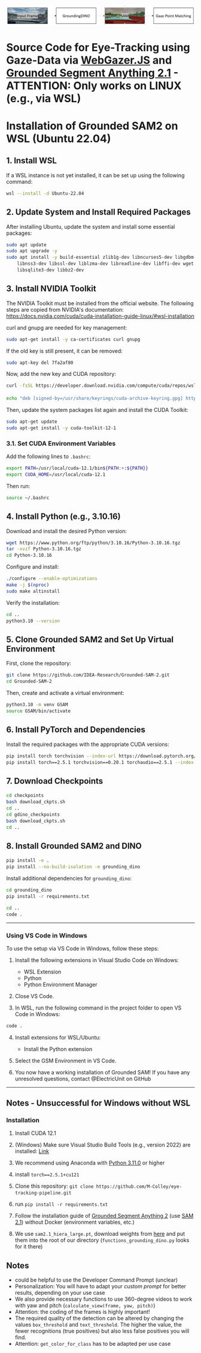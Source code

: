 ![](./images/pipeline.png)

# Source Code for Eye-Tracking using Gaze-Data via [WebGazer.JS](https://github.com/brownhci/WebGazer) and [Grounded Segment Anything 2.1](https://github.com/IDEA-Research/Grounded-SAM-2) - ATTENTION: Only works on LINUX (e.g., via WSL)



# Installation of Grounded SAM2 on WSL (Ubuntu 22.04)

## 1. Install WSL
If a WSL instance is not yet installed, it can be set up using the following command:

```sh
wsl --install -d Ubuntu-22.04
```

## 2. Update System and Install Required Packages
After installing Ubuntu, update the system and install some essential packages:

```sh
sudo apt update
sudo apt upgrade -y
sudo apt install -y build-essential zlib1g-dev libncurses5-dev libgdbm-dev \
    libnss3-dev libssl-dev liblzma-dev libreadline-dev libffi-dev wget \
    libsqlite3-dev libbz2-dev
```

## 3. Install NVIDIA Toolkit
The NVIDIA Toolkit must be installed from the official website. The following steps are copied from NVIDIA's documentation: https://docs.nvidia.com/cuda/cuda-installation-guide-linux/#wsl-installation

curl and gnupg are needed for key management:

```sh
sudo apt-get install -y ca-certificates curl gnupg
```

If the old key is still present, it can be removed:

```sh
sudo apt-key del 7fa2af80
```

Now, add the new key and CUDA repository:

```sh
curl -fsSL https://developer.download.nvidia.com/compute/cuda/repos/wsl-ubuntu/x86_64/3bf863cc.pub | sudo gpg --dearmor -o /usr/share/keyrings/cuda-archive-keyring.gpg

echo "deb [signed-by=/usr/share/keyrings/cuda-archive-keyring.gpg] https://developer.download.nvidia.com/compute/cuda/repos/wsl-ubuntu/x86_64/ /" | sudo tee /etc/apt/sources.list.d/cuda-wsl.list
```

Then, update the system packages list again and install the CUDA Toolkit:

```sh
sudo apt-get update
sudo apt-get install -y cuda-toolkit-12-1
```

### 3.1. Set CUDA Environment Variables
Add the following lines to `.bashrc`:

```sh
export PATH=/usr/local/cuda-12.1/bin${PATH:+:${PATH}}
export CUDA_HOME=/usr/local/cuda-12.1
```

Then run:

```sh
source ~/.bashrc
```

## 4. Install Python (e.g., 3.10.16)
Download and install the desired Python version:

```sh
wget https://www.python.org/ftp/python/3.10.16/Python-3.10.16.tgz
tar -xvzf Python-3.10.16.tgz
cd Python-3.10.16
```

Configure and install:

```sh
./configure --enable-optimizations
make -j $(nproc)
sudo make altinstall
```

Verify the installation:

```sh
cd ..
python3.10 --version
```

## 5. Clone Grounded SAM2 and Set Up Virtual Environment
First, clone the repository:

```sh
git clone https://github.com/IDEA-Research/Grounded-SAM-2.git
cd Grounded-SAM-2
```

Then, create and activate a virtual environment:

```sh
python3.10 -m venv GSAM
source GSAM/bin/activate
```

## 6. Install PyTorch and Dependencies
Install the required packages with the appropriate CUDA versions:

```sh
pip install torch torchvision --index-url https://download.pytorch.org/whl/cu121
pip install torch==2.5.1 torchvision==0.20.1 torchaudio==2.5.1 --index-url https://download.pytorch.org/whl/cu121
```

## 7. Download Checkpoints
```sh
cd checkpoints
bash download_ckpts.sh
cd ..
cd gdino_checkpoints
bash download_ckpts.sh
cd ..
```

## 8. Install Grounded SAM2 and DINO
```sh
pip install -e .
pip install --no-build-isolation -e grounding_dino
```

Install additional dependencies for `grounding_dino`:

```sh
cd grounding_dino
pip install -r requirements.txt
```

```sh
cd ..
code .
```

---

### Using VS Code in Windows
To use the setup via VS Code in Windows, follow these steps:

1. Install the following extensions in Visual Studio Code on Windows:
   - WSL Extension
   - Python
   - Python Environment Manager

2. Close VS Code.

3. In WSL, run the following command in the project folder to open VS Code in Windows:

```sh
code .
```

4. Install extensions for WSL/Ubuntu:
   - Install the Python extension

5. Select the GSM Environment in VS Code.

6. You now have a working installation of Grounded SAM! If you have any unresolved questions, contact @ElectricUnit on GitHub

---



















## Notes - Unsuccessful for Windows without WSL
### Installation

1. Install CUDA 12.1
2. (Windows) Make sure Visual Studio Build Tools (e.g., version 2022) are installed: [Link](https://code.visualstudio.com/docs/cpp/config-msvc)
3. We recommend using Anaconda with [Python 3.11.0](https://www.python.org/downloads/release/python-3110/) or higher
4. install `torch==2.5.1+cu121`

5. Clone this repository: `git clone https://github.com/M-Colley/eye-tracking-pipeline.git`
6. run `pip install -r requirements.txt`


7. Follow the installation guide of [Grounded Segment Anything 2](https://github.com/IDEA-Research/Grounded-SAM-2) (use [SAM 2.1](https://github.com/facebookresearch/sam2?tab=readme-ov-file#latest-updates)) without Docker (environment variables, etc.)
8. We use `sam2.1_hiera_large.pt`, download weights from [here]([https://github.com/SysCV/sam-hq/issues/5](https://dl.fbaipublicfiles.com/segment_anything_2/092824/sam2.1_hiera_large.pt)) and put them into the root of our directory (`functions_grounding_dino.py` looks for it there)


## Notes

- could be helpful to use the Developer Command Prompt (unclear)
- Personalization: You will have to adapt your *custom prompt* for better results, depending on your use case
- We also provide necessary functions to use 360-degree videos to work with yaw and pitch (`calculate_view(frame, yaw, pitch)`)
- Attention: the coding of the frames is highly important!
- The required quality of the detection can be altered by changing the values `box_threshold` and `text_threshold`. The higher the value, the fewer recognitions (true positives) but also less false positives you will find.
- Attention: `get_color_for_class` has to be adapted per use case

